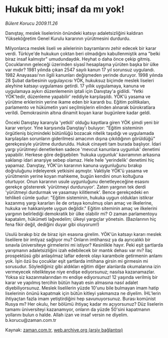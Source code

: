 # Hukuk bitti; insaf da mı yok!

*Bülent Korucu 2009.11.26*

<tr><td class="metin" colspan="2" style="padding-top: 20px; padding-left: 5px; ">Danıştay, meslek liselerinin önündeki katsıyı adaletsizliğini kaldıran Yükseköğretim Genel Kurulu kararının yürütmesini durdurdu.</td></tr><tr><td class="metin" colspan="2" style="padding-top: 20px; padding-left: 5px; "><p>Milyonlarca meslek liseli ve ailelerinin bayramlarını zehir edecek bir karar verdi. Türkiye'de hukukun çoktan beri olmadığını kabullenmiştik ama "belki biraz insaf kalmıştır" umudundaydık. Heyhat o daha önce çekip gitmiş. Çocuklarının geleceği üzerinden siyasî hesaplaşma yürüten başka bir ülke var mıdır? 1981 yılında çıkan 2547 sayılı kanun 17 yıl sorunsuz uygulandı. 1982 Anayasası'nın ilgili kanunları değişmeden yerinde duruyor. 1998 yılında 28 Şubat darbesinin uygulayıcısı YÖK, hukuksuz biçimde meslek liseleri aleyhine katsayı uygulaması getirdi. 17 yıllık uygulamaya, kanuna ve uygulamaya aykırı düzenlemenin iptali için Danıştay'a gidildi. 'Yetki YÖK'tedir, düzenleme yapabilir' reddiyle karşılaşıldı. YÖK'ü yasama ve yürütme erklerinin yerine ikame eden bir karardı bu. Eğitim politikaları, parlamento ve hükümetin yani seçilmişlerin elinden alınarak bürokratlara verildi. Demokrasinin altına dinamit koyan karar bugünlere kadar geldi.
<p> Önceki Danıştay kararıyla 'yetkili' olduğu kayıtlara giren YÖK şimdi yeni bir karar veriyor. Yine karşısında Danıştay'ı buluyor: "Eğitim sisteminin örgütleniş biçimindeki bütünlüğü bozacak nitelik taşıdığı ve uygulamada karşılaşılan sorunların giderilmesi amacının dışına çıkıldığının görüldüğü" gerekçesiyle yürütme durduruldu. Hukuk cinayeti tam burada başlıyor. İdari yargı yürütmeyi denetlerken sadece 'mevcut kanunlara uygunluk' denetimi yapabilir. Herkese göre değişebilen 'hukuka uygunluk' kavramının arkasına saklanıp idari anarşiye sebep olamaz. Hele hele 'yerindelik' denetimi hiç yapamaz. Danıştay, YÖK'ün kararının kanuna uygunluğunu bırakıp doğruluğunu irdeleyerek yetkisini aşmıştır. Vaktiyle YÖK'ü yasama ve yürütmenin yerine koyan mahkeme, bugün kendini onun koltuğuna oturtuyor. Onun kararının usule uygunluğunu denetleyeceğine esasını gerekçe göstererek 'yürütmeyi durduruyor'. Zaten yargının tek derdi 'yürütmeyi durdurmak ve yasamayı kilitlemek'. Bence gerekçedeki en tehlikeli cümle şudur: "Eğitim sisteminin, hukuka uygun oldukları istikrar kazanmış yargı kararları ile de ortaya konulmuş olan amaç ve ilkelerine, hukuka ve hakkaniyete uygun değildir." Eğitim siteminin amaç ve ilkelerini yargının belirlediği demokratik bir ülke olabilir mi? O zaman parlamentoyu kapatalım, hükümeti lağvedelim; ülkeyi yargıçlar yönetsin. (Bazılarının hiç fena fikir değil, dediğini duyar gibi oluyorum!)
<p>Usulü bırakıp biz de biraz işin esasına girelim. YÖK'ün katsayı kararı meslek liselilere bir imtiyaz sağlıyor mu? Onların imtihansız ya da ayrıcalıklı bir sınavla üniversiteye girmelerini mi istiyor? Kesinlikle hayır. Peki eşit şartlarda yarışmanın adaletsizliğini izah edebilecek bir mantık dehası var mı? İlaç prospektüsü gibi anlaşılmaz laflar ederek olayı karambole getirmenin anlamı yok. İşin özü bu çocuklar eşit şartlarda imtihana girsin mi girmesin mi sorusudur. Söylediğiniz gibi aldıkları eğitim diğer alanlarda okumalarına izin vermeyecek nitelikteyse niye endişe ediyorsunuz; nasılsa kazanamazlar. Yoksa siz kazanmalarından mı endişe ediyorsunuz! 12 yaşında verilmiş bir karar ve yapılmış tercihin bütün hayatı esin almasına nasıl adalet diyebiliyorsunuz. Meslek liselilerin yüzde 10'unu bile bulmayan imam hatip liselerinin önünü kapatmak için bütün kitleyi yakmanıza ne diyelim. İHL'lerin ihtiyaçtan fazla imam yetiştirdiğini hep savunuyorsunuz. Burası komünist Rusya mı? Her okulu, her bölümü ihtiyaç kadar mı açıyorsunuz? Düz liselerin tamamı üniversiteyi kazanamıyor, onların da yüzde 50'sini kapatmanın yollarını bulun o halde. Allah izan ve insaf versin ne diyelim. b.korucu@zaman.com.tr<br/></p></p></p></td></tr>

Kaynak: [zaman.com.tr](http://zaman.com.tr/yazar.do?yazino=920227), [web.archive.org (arşiv bağlantısı)](http://web.archive.org/web/20100109111316/http://www.zaman.com.tr:80/yazar.do?yazino=920227)

